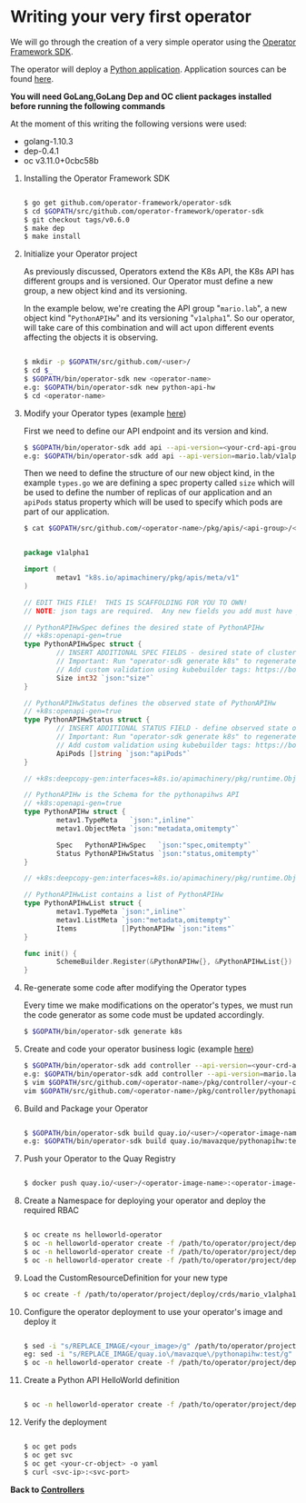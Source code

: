 # Writing your very first operator

We will go through the creation of a very simple operator using the [Operator Framework SDK](https://github.com/operator-framework/operator-sdk).

The operator will deploy a [Python application](https://quay.io/mavazque/hello-api). Application sources can be found [here](../sources/python-app).

**You will need GoLang,GoLang Dep and OC client packages installed before running the following commands**

At the moment of this writing the following versions were used:

* golang-1.10.3
* dep-0.4.1
* oc v3.11.0+0cbc58b

1. Installing the Operator Framework SDK

    ~~~sh

    $ go get github.com/operator-framework/operator-sdk
    $ cd $GOPATH/src/github.com/operator-framework/operator-sdk
    $ git checkout tags/v0.6.0
    $ make dep
    $ make install

    ~~~

2. Initialize your Operator project

    As previously discussed, Operators extend the K8s API, the K8s API has different groups and is versioned. Our Operator must define a new group, a new object kind and its versioning.

    In the example below, we're creating the API group "`mario.lab`", a new object kind "`PythonAPIHw`" and its versioning "`v1alpha1`". So our operator, will take care of this combination and will act upon different events affecting the objects it is observing.

    ~~~sh

    $ mkdir -p $GOPATH/src/github.com/<user>/
    $ cd $_
    $ $GOPATH/bin/operator-sdk new <operator-name>
    e.g: $GOPATH/bin/operator-sdk new python-api-hw
    $ cd <operator-name>
    

    ~~~

3. Modify your Operator types (example [here](../sources/go/types.go))

    First we need to define our API endpoint and its version and kind.
    
    ~~~sh
    $ $GOPATH/bin/operator-sdk add api --api-version=<your-crd-api-group>/v1alpha1 --kind=<your-crd-object-kind>
    e.g: $GOPATH/bin/operator-sdk add api --api-version=mario.lab/v1alpha1 --kind=PythonAPIHw

    ~~~
    
    Then we need to define the structure of our new object kind, in the example `types.go` we are defining a spec property called `size` which will be used to define the number of replicas of our application and an `apiPods` status property which will be used to specify which pods are part of our application.

    ~~~sh
    $ cat $GOPATH/src/github.com/<operator-name>/pkg/apis/<api-group>/<api-version>/<your-crd-object-kind>_types.go
    ~~~

    ~~~go

    package v1alpha1

    import (
            metav1 "k8s.io/apimachinery/pkg/apis/meta/v1"
    )
    
    // EDIT THIS FILE!  THIS IS SCAFFOLDING FOR YOU TO OWN!
    // NOTE: json tags are required.  Any new fields you add must have json tags for the fields to be serialized.
    
    // PythonAPIHwSpec defines the desired state of PythonAPIHw
    // +k8s:openapi-gen=true
    type PythonAPIHwSpec struct {
            // INSERT ADDITIONAL SPEC FIELDS - desired state of cluster
            // Important: Run "operator-sdk generate k8s" to regenerate code after modifying this file
            // Add custom validation using kubebuilder tags: https://book.kubebuilder.io/beyond_basics/generating_crd.html
            Size int32 `json:"size"`
    }
    
    // PythonAPIHwStatus defines the observed state of PythonAPIHw
    // +k8s:openapi-gen=true
    type PythonAPIHwStatus struct {
            // INSERT ADDITIONAL STATUS FIELD - define observed state of cluster
            // Important: Run "operator-sdk generate k8s" to regenerate code after modifying this file
            // Add custom validation using kubebuilder tags: https://book.kubebuilder.io/beyond_basics/generating_crd.html
            ApiPods []string `json:"apiPods"`
    }
    
    // +k8s:deepcopy-gen:interfaces=k8s.io/apimachinery/pkg/runtime.Object
    
    // PythonAPIHw is the Schema for the pythonapihws API
    // +k8s:openapi-gen=true
    type PythonAPIHw struct {
            metav1.TypeMeta   `json:",inline"`
            metav1.ObjectMeta `json:"metadata,omitempty"`
    
            Spec   PythonAPIHwSpec   `json:"spec,omitempty"`
            Status PythonAPIHwStatus `json:"status,omitempty"`
    }
    
    // +k8s:deepcopy-gen:interfaces=k8s.io/apimachinery/pkg/runtime.Object
    
    // PythonAPIHwList contains a list of PythonAPIHw
    type PythonAPIHwList struct {
            metav1.TypeMeta `json:",inline"`
            metav1.ListMeta `json:"metadata,omitempty"`
            Items           []PythonAPIHw `json:"items"`
    }
    
    func init() {
            SchemeBuilder.Register(&PythonAPIHw{}, &PythonAPIHwList{})
    }
    ~~~

4. Re-generate some code after modifying the Operator types

    Every time we make modifications on the operator's types, we must run the code generator as some code must be updated accordingly.

    ~~~sh
    $ $GOPATH/bin/operator-sdk generate k8s
    ~~~

5. Create and code your operator business logic (example [here](../sources/go/controller.go))

    ~~~sh
    $ $GOPATH/bin/operator-sdk add controller --api-version=<your-crd-api-group>/v1alpha1 --kind=<your-crd-object-kind>
    e.g: $GOPATH/bin/operator-sdk add controller --api-version=mario.lab/v1alpha1 --kind=PythonAPIHw
    $ vim $GOPATH/src/github.com/<operator-name>/pkg/controller/<your-crd-object-kind>/<your-crd-object-kind>_controller.go
    vim $GOPATH/src/github.com/<operator-name>/pkg/controller/pythonapihw/pythonapihw_controller.go
    
    ~~~

6. Build and Package your Operator

    ~~~sh

    $ $GOPATH/bin/operator-sdk build quay.io/<user>/<operator-image-name>:<operator-image-tag>
    e.g: $GOPATH/bin/operator-sdk build quay.io/mavazque/pythonapihw:test

    ~~~

7. Push your Operator to the Quay Registry

    ~~~sh

    $ docker push quay.io/<user>/<operator-image-name>:<operator-image-tag>

    ~~~

8. Create a Namespace for deploying your operator and deploy the required RBAC

    ~~~sh

    $ oc create ns helloworld-operator
    $ oc -n helloworld-operator create -f /path/to/operator/project/deploy/role.yaml
    $ oc -n helloworld-operator create -f /path/to/operator/project/deploy/role_binding.yaml
    $ oc -n helloworld-operator create -f /path/to/operator/project/deploy/service_account.yaml
    
    ~~~

9. Load the CustomResourceDefinition for your new type

   ~~~sh
   $ oc create -f /path/to/operator/project/deploy/crds/mario_v1alpha1_pythonapihw_crd.yaml   
   ~~~
   
10. Configure the operator deployment to use your operator's image and deploy it

    ~~~sh

    $ sed -i "s/REPLACE_IMAGE/<your_image>/g" /path/to/operator/project/deploy/operator.yaml
    eg: sed -i "s/REPLACE_IMAGE/quay.io\/mavazque\/pythonapihw:test/g" /path/to/operator/project/deploy/operator.yaml
    $ oc -n helloworld-operator create -f /path/to/operator/project/deploy/operator.yaml
    
    ~~~

11. Create a Python API HelloWorld definition

    ~~~sh
    
    $ oc -n helloworld-operator create -f /path/to/operator/project/deploy/cr.yaml

    ~~~

12. Verify the deployment

    ~~~sh

    $ oc get pods
    $ oc get svc
    $ oc get <your-cr-object> -o yaml
    $ curl <svc-ip>:<svc-port>

    ~~~

**Back to [Controllers](02-controllers.md)**

